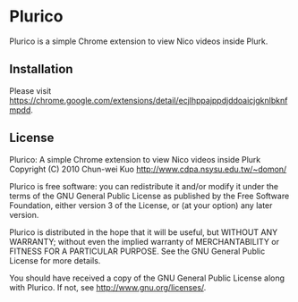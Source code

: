 Plurico
=======

Plurico is a simple Chrome extension to view Nico videos inside Plurk.


Installation
------------

Please visit https://chrome.google.com/extensions/detail/ecjlhppajppdjddoaicjgknlbknfmpdd.


License
-------

Plurico: A simple Chrome extension to view Nico videos inside Plurk
Copyright (C) 2010  Chun-wei Kuo <http://www.cdpa.nsysu.edu.tw/~domon/>

Plurico is free software: you can redistribute it and/or modify
it under the terms of the GNU General Public License as published by
the Free Software Foundation, either version 3 of the License, or
(at your option) any later version.

Plurico is distributed in the hope that it will be useful,
but WITHOUT ANY WARRANTY; without even the implied warranty of
MERCHANTABILITY or FITNESS FOR A PARTICULAR PURPOSE.  See the
GNU General Public License for more details.

You should have received a copy of the GNU General Public License
along with Plurico.  If not, see <http://www.gnu.org/licenses/>.

